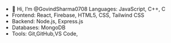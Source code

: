 - 👋 Hi, I’m @GovindSharma0708
 Languages: JavaScript, C++, C
- Frontend: React, Firebase, HTML5, CSS, Tailwind CSS
- Backend: Node.js, Express.js
- Databases: MongoDB
- Tools: Git,GitHub,VS Code,

<!---
GovindSharma0708/GovindSharma0708 is a ✨ special ✨ repository because its `README.md` (this file) appears on your GitHub profile.
You can click the Preview link to take a look at your changes.
--->
